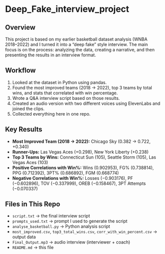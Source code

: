 # Deep_Fake_interview_project

## Overview
This project is based on my earlier basketball dataset analysis (WNBA 2018–2022) and I turned it into a “deep fake” style interview. The main focus is on the process: analyzing the data, creating a narrative, and then presenting the results in an interview format.

## Workflow
1. Looked at the dataset in Python using pandas.  
2. Found the most improved teams (2018 → 2022), top 3 teams by total wins, and stats that correlated with win percentage.  
3. Wrote a Q&A interview script based on those results.  
4. Created an audio version with two different voices using ElevenLabs and joined the clips.  
5. Collected everything here in one repo.  

## Key Results
- **Most Improved Team (2018 → 2022):** Chicago Sky (0.382 → 0.722, +0.340)  
- **Runner-Ups:** Las Vegas Aces (+0.298), New York Liberty (+0.238)  
- **Top 3 Teams by Wins:** Connecticut Sun (105), Seattle Storm (105), Las Vegas Aces (103)  
- **Positive Correlations with Win%:** Wins (0.902953), FG% (0.738814), PPG (0.712392), 3PT% (0.686892), FGM (0.668774)  
- **Negative Correlations with Win%:** Losses (−0.903176), PF (−0.602896), TOV (−0.337999), OREB (−0.158467), 3PT Attempts (−0.070337)  

## Files in This Repo
- `script.txt` → the final interview script  
- `prompts_used.txt` → prompt I used to generate the script  
- `analyse_basketball.py` → Python analysis script  
- `most_improved.csv`, `top3_total_wins.csv`, `corr_with_win_percent.csv` → output data  
- `Final_Output.mp3` → audio interview (interviewer + coach)  
- `README.md` → this file
